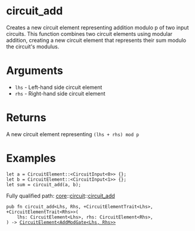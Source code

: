 # circuit_add

Creates a new circuit element representing addition modulo p of two input circuits.
This function combines two circuit elements using modular addition, creating a new circuit
element that represents their sum modulo the circuit's modulus.
# Arguments

- `lhs` - Left-hand side circuit element
- `rhs` - Right-hand side circuit element
# Returns

A new circuit element representing `(lhs + rhs) mod p`
# Examples

```cairo
let a = CircuitElement::<CircuitInput<0>> {};
let b = CircuitElement::<CircuitInput<1>> {};
let sum = circuit_add(a, b);
```

Fully qualified path: [core](./core.md)::[circuit](./core-circuit.md)::[circuit_add](./core-circuit-circuit_add.md)

<pre><code class="language-cairo">pub fn circuit_add&lt;Lhs, Rhs, +CircuitElementTrait&lt;Lhs&gt;, +CircuitElementTrait&lt;Rhs&gt;&gt;(
    lhs: CircuitElement&lt;Lhs&gt;, rhs: CircuitElement&lt;Rhs&gt;,
) -&gt; <a href="core-circuit-CircuitElement.html">CircuitElement&lt;AddModGate&lt;Lhs, Rhs&gt;&gt;</a></code></pre>

